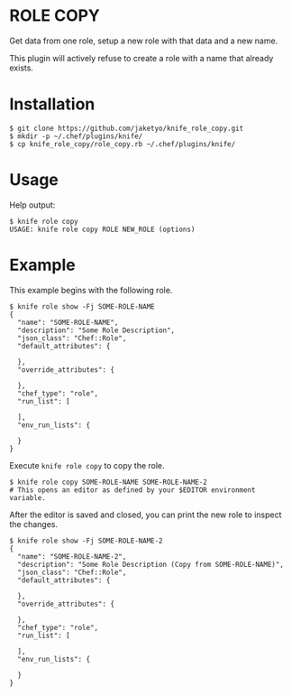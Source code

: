 ROLE COPY
=========

Get data from one role, setup a new role with that data and a new name.

This plugin will actively refuse to create a role with a name that already exists.

Installation
=======

    $ git clone https://github.com/jaketyo/knife_role_copy.git
    $ mkdir -p ~/.chef/plugins/knife/
    $ cp knife_role_copy/role_copy.rb ~/.chef/plugins/knife/

Usage
=====

Help output:

    $ knife role copy
    USAGE: knife role copy ROLE NEW_ROLE (options)

Example
=======

This example begins with the following role.

    $ knife role show -Fj SOME-ROLE-NAME
    {
      "name": "SOME-ROLE-NAME",
      "description": "Some Role Description",
      "json_class": "Chef::Role",
      "default_attributes": {
        
      },
      "override_attributes": {
        
      },
      "chef_type": "role",
      "run_list": [
        
      ],
      "env_run_lists": {
        
      }
    }

Execute `knife role copy` to copy the role.

    $ knife role copy SOME-ROLE-NAME SOME-ROLE-NAME-2
    # This opens an editor as defined by your $EDITOR environment variable.

After the editor is saved and closed, you can print the new role to inspect the changes.

    $ knife role show -Fj SOME-ROLE-NAME-2
    {
      "name": "SOME-ROLE-NAME-2",
      "description": "Some Role Description (Copy from SOME-ROLE-NAME)",
      "json_class": "Chef::Role",
      "default_attributes": {

      },
      "override_attributes": {

      },
      "chef_type": "role",
      "run_list": [

      ],
      "env_run_lists": {

      }
    }

